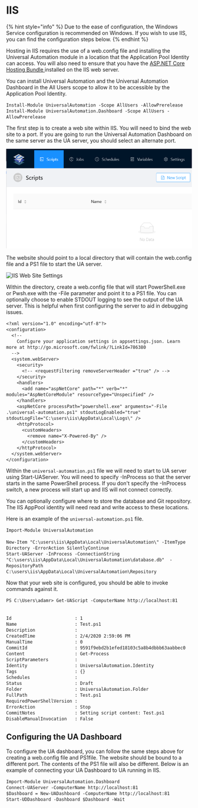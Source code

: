 # IIS

{% hint style="info" %}
Due to the ease of configuration, the Windows Service configuration is recommended on Windows. If you wish to use IIS, you can find the configuration steps below. 
{% endhint %}

Hosting in IIS requires the use of a web.config file and installing the Universal Automation module in a location that the Application Pool Identity can access. You will also need to ensure that you have the [ASP.NET Core Hosting Bundle ](https://www.microsoft.com/net/permalink/dotnetcore-current-windows-runtime-bundle-installer)installed on the IIS web server. 

You can install Universal Automation and the Universal Automation Dashboard in the All Users scope to allow it to be accessible by the Application Pool Identity.

```text
Install-Module UniversalAutomation -Scope AllUsers -AllowPrerelease
Install-Module UniversalAutomation.Dashboard -Scope AllUsers -AllowPrerelease
```

The first step is to create a web site within IIS. You will need to bind the web site to a port. If you are going to run the Universal Automation Dashboard on the same server as the UA server, you should select an alternate port. 

![](../.gitbook/assets/image%20%2812%29.png)

The website should point to a local directory that will contain the web.config file and a PS1 file to start the UA server. 

![IIS Web Site Settings](../.gitbook/assets/image%20%2818%29.png)

Within the directory, create a web.config file that will start PowerShell.exe or Pwsh.exe with the -File parameter and point it to a PS1 file. You can optionally choose to enable STDOUT logging to see the output of the UA server. This is helpful when first configuring the server to aid in debugging issues. 

```text
<?xml version="1.0" encoding="utf-8"?>
<configuration>
  <!--
    Configure your application settings in appsettings.json. Learn more at http://go.microsoft.com/fwlink/?LinkId=786380
  -->
  <system.webServer>
    <security>
      <!-- <requestFiltering removeServerHeader ="true" /> -->
    </security>
    <handlers>
      <add name="aspNetCore" path="*" verb="*" modules="AspNetCoreModule" resourceType="Unspecified" />
    </handlers>
    <aspNetCore processPath="powershell.exe" arguments="-File .\universal-automation.ps1" stdoutLogEnabled="true" stdoutLogFile="C:\users\iis\AppData\Local\Logs\" />
    <httpProtocol>
      <customHeaders>
        <remove name="X-Powered-By" />
      </customHeaders>
    </httpProtocol>  
  </system.webServer>
</configuration>

```

Within the `universal-automation.ps1` file we will need to start to UA server using Start-UAServer. You will need to specify -InProcess so that the server starts in the same PowerShell process. If you don't specify the -InProcess switch, a new process will start up and IIS will not connect correctly. 

You can optionally configure where to store the database and Git repository. The IIS AppPool identity will need read and write access to these locations. 

Here is an example of the `universal-automation.ps1` file. 

```text
Import-Module UniversalAutomation

New-Item "C:\users\iis\AppData\Local\UniversalAutomation\" -ItemType Directory -ErrorAction SilentlyContinue
Start-UAServer -InProcess -ConnectionString "C:\users\iis\AppData\Local\UniversalAutomation\database.db"  -RepositoryPath C:\users\iis\AppData\Local\UniversalAutomation\Repository
```

Now that your web site is configured, you should be able to invoke commands against it. 

```text
PS C:\Users\adamr> Get-UAScript -ComputerName http://localhost:81


Id                        : 1
Name                      : Test.ps1
Description               :
CreatedTime               : 2/4/2020 2:59:06 PM
ManualTime                : 0
CommitId                  : 9591f9ebd2b1efed18103c5a8b4dbbb63aabbec0
Content                   : Get-Process
ScriptParameters          :
Identity                  : UniversalAutomation.Identity
Tags                      : {}
Schedules                 :
Status                    : Draft
Folder                    : UniversalAutomation.Folder
FullPath                  : Test.ps1
RequiredPowerShellVersion :
ErrorAction               : Stop
CommitNotes               : Setting script content: Test.ps1
DisableManualInvocation   : False

```

## Configuring the UA Dashboard

To configure the UA dashboard, you can follow the same steps above for creating a web.config file and PS1file. The website should be bound to a different port. The contents of the PS1 file will also be different. Below is an example of connecting your UA Dashboard to UA running in IIS. 

```text
Import-Module UniversalAutomation.Dashboard
Connect-UAServer -ComputerName http://localhost:81
$Dashboard = New-UADashboard -ComputerName http://localhost:81
Start-UDDashboard -Dashboard $Dashboard -Wait
```

